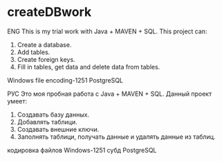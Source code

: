 # createDBwork

ENG
This is my trial work with Java + MAVEN + SQL.
This project can:
1. Create a database.
2. Add tables.
3. Create foreign keys.
4. Fill in tables, get data and delete data from tables.

Windows file encoding-1251
PostgreSQL

РУС
Это моя пробная работа с Java + MAVEN + SQL.
Данный проект умеет:
1. Создавать базу данных.
2. Добавлять таблици.
3. Создавать внешние ключи.
4. Заполнять таблици, получать данные и удалять данные из таблиц.

кодировка файлов Windows-1251
субд PostgreSQL

